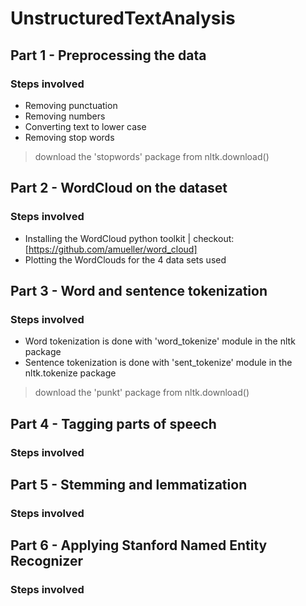 # UnstructuredTextAnalysis

## Part 1 - Preprocessing the data
### Steps involved
* Removing punctuation
* Removing numbers
* Converting text to lower case
* Removing stop words
> download the 'stopwords' package from nltk.download()

## Part 2 - WordCloud on the dataset
### Steps involved
* Installing the WordCloud python toolkit | checkout: [https://github.com/amueller/word_cloud]
* Plotting the WordClouds for the 4 data sets used

## Part 3 - Word and sentence tokenization
### Steps involved
* Word tokenization is done with 'word_tokenize' module in the nltk package
* Sentence tokenization is done with 'sent_tokenize' module in the nltk.tokenize package
> download the 'punkt' package from nltk.download()

## Part 4 - Tagging parts of speech
### Steps involved

## Part 5 - Stemming and lemmatization
### Steps involved

## Part 6 - Applying Stanford Named Entity Recognizer
### Steps involved